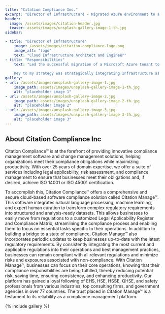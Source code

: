 ```yaml
---
title: "Citation Compliance Inc."
excerpt: "Director of Infrastructure - Migrated Azure environment to a new tenant, creating a cloned Azure environment using ARM Deployment Scripts."
header:
  image: /assets/images/citation-header.jpg
  teaser: assets/images/unsplash-gallery-image-1-th.jpg
sidebar:

- title: "Director of Infrastructure"
    image: /assets/images/citation-compliance-logo.png
    image_alt: "logo"
    text: "Cloud Infrastructure Architect and Engineer"
- title: "Responsibilities"
    text: "Led the successful migration of a Microsoft Azure tenant to a new envronment, leveraging Azure Resource Manager Deployment Scripts to replicate the existing infrastructure while tailoring it to the project requirements.
    
    Key to my strategy was strategically integrating Infrastructure as a Service (IaaS) techniques. By abstracting infrastructure components into reusable templates, I streamlined resource provisioning and configuration management, enabling swift adaptation to evolving needs and confident scalability."
gallery:
- url: /assets/images/unsplash-gallery-image-1.jpg
    image_path: assets/images/unsplash-gallery-image-1-th.jpg
    alt: "placeholder image 1"
- url: /assets/images/unsplash-gallery-image-2.jpg
    image_path: assets/images/unsplash-gallery-image-2-th.jpg
    alt: "placeholder image 2"
- url: /assets/images/unsplash-gallery-image-3.jpg
    image_path: assets/images/unsplash-gallery-image-3-th.jpg
    alt: "placeholder image 3"
---
```


## About Citation Compliance Inc

Citation Compliance™ is at the forefront of providing innovative compliance management software and change management solutions, helping organizations meet their compliance obligations while maximizing productivity. With over 25 years of domain expertise, we offer a suite of services including legal applicability, risk assessment, and compliance management to ensure that businesses meet their obligations and, if desired, achieve ISO 14001 or ISO 45001 certification.

To accomplish this, Citation Compliance™ offers a comprehensive and secure cloud-based software compliance solution called Citation Manage™. This software integrates natural language processing, machine learning, and expert human curation to transform complex regulatory requirements into structured and analysis-ready datasets. This allows businesses to easily move from regulations to a customized Legal Applicability Register and Compliance Matrix, streamlining the compliance process and enabling them to focus on essential tasks specific to their operations. In addition to building a bridge to a state of compliance, Citation Manage™ also incorporates periodic updates to keep businesses up-to-date with the latest regulatory requirements. By consistently integrating the most current and applicable regulations into their operations and best management practices, businesses can remain compliant with all relevant regulations and minimize risks and exposures associated with non-compliance. With Citation Manage™, businesses can focus on their core operations, knowing that their compliance responsibilities are being fulfilled, thereby reducing potential risk, saving time, ensuring consistency, and enhancing productivity. Our platform has gained a loyal following of EHS, HSE, HSSE, QHSE, and safety professionals from various industries, top consulting firms, and government agencies in over 77 countries. The trust placed in Citation Manage™ is a testament to its reliability as a compliance management platform.

{% include gallery  %}
